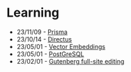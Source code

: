 # Learning

- 23/11/09 - [Prisma](https://www.prisma.io)
- 23/10/14 - [Directus](https://github.com/directus/directus)
- 23/05/01 - [Vector Embeddings](/notes/work/projects/ai)
- 23/05/01 - [PostGreSQL](/docs/saas/supabase)
- 23/02/01 - [Gutenberg full-site editing](/docs/host/WordPress)